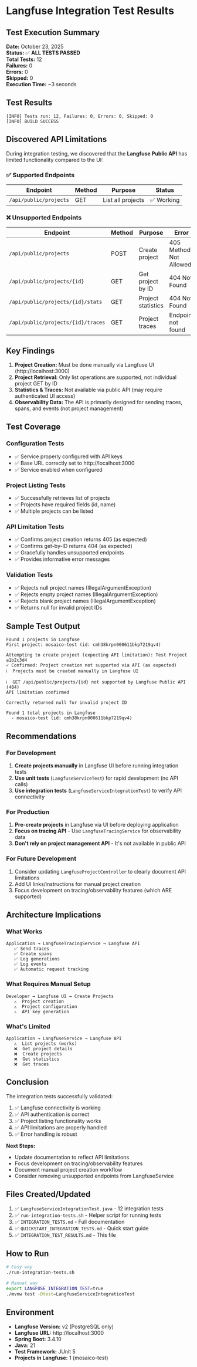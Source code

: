 # Langfuse Integration Test Results

## Test Execution Summary

**Date:** October 23, 2025  
**Status:** ✅ **ALL TESTS PASSED**  
**Total Tests:** 12  
**Failures:** 0  
**Errors:** 0  
**Skipped:** 0  
**Execution Time:** ~3 seconds

## Test Results

```
[INFO] Tests run: 12, Failures: 0, Errors: 0, Skipped: 0
[INFO] BUILD SUCCESS
```

## Discovered API Limitations

During integration testing, we discovered that the **Langfuse Public API** has limited functionality compared to the UI:

### ✅ Supported Endpoints

| Endpoint | Method | Purpose | Status |
|----------|--------|---------|--------|
| `/api/public/projects` | GET | List all projects | ✅ Working |

### ❌ Unsupported Endpoints

| Endpoint | Method | Purpose | Error | Status |
|----------|--------|---------|-------|--------|
| `/api/public/projects` | POST | Create project | 405 Method Not Allowed | ❌ Not Available |
| `/api/public/projects/{id}` | GET | Get project by ID | 404 Not Found | ❌ Not Available |
| `/api/public/projects/{id}/stats` | GET | Project statistics | 404 Not Found | ❌ Not Available |
| `/api/public/projects/{id}/traces` | GET | Project traces | Endpoint not found | ❌ Not Available |

## Key Findings

1. **Project Creation:** Must be done manually via Langfuse UI (http://localhost:3000)
2. **Project Retrieval:** Only list operations are supported, not individual project GET by ID
3. **Statistics & Traces:** Not available via public API (may require authenticated UI access)
4. **Observability Data:** The API is primarily designed for sending traces, spans, and events (not project management)

## Test Coverage

### Configuration Tests
- ✅ Service properly configured with API keys
- ✅ Base URL correctly set to http://localhost:3000
- ✅ Service enabled when configured

### Project Listing Tests
- ✅ Successfully retrieves list of projects
- ✅ Projects have required fields (id, name)
- ✅ Multiple projects can be listed

### API Limitation Tests
- ✅ Confirms project creation returns 405 (as expected)
- ✅ Confirms get-by-ID returns 404 (as expected)
- ✅ Gracefully handles unsupported endpoints
- ✅ Provides informative error messages

### Validation Tests
- ✅ Rejects null project names (IllegalArgumentException)
- ✅ Rejects empty project names (IllegalArgumentException)
- ✅ Rejects blank project names (IllegalArgumentException)
- ✅ Returns null for invalid project IDs

## Sample Test Output

```
Found 1 projects in Langfuse
First project: mosaico-test (id: cmh38krpn000611bkp7219qv4)

Attempting to create project (expecting API limitation): Test Project a1b2c3d4
✓ Confirmed: Project creation not supported via API (as expected)
ℹ️  Projects must be created manually in Langfuse UI

ℹ️  GET /api/public/projects/{id} not supported by Langfuse Public API (404)
API limitation confirmed

Correctly returned null for invalid project ID

Found 1 total projects in Langfuse
  - mosaico-test (id: cmh38krpn000611bkp7219qv4)
```

## Recommendations

### For Development
1. **Create projects manually** in Langfuse UI before running integration tests
2. **Use unit tests** (`LangfuseServiceTest`) for rapid development (no API calls)
3. **Use integration tests** (`LangfuseServiceIntegrationTest`) to verify API connectivity

### For Production
1. **Pre-create projects** in Langfuse via UI before deploying application
2. **Focus on tracing API** - Use `LangfuseTracingService` for observability data
3. **Don't rely on project management API** - It's not available in public API

### For Future Development
1. Consider updating `LangfuseProjectController` to clearly document API limitations
2. Add UI links/instructions for manual project creation
3. Focus development on tracing/observability features (which ARE supported)

## Architecture Implications

### What Works
```
Application → LangfuseTracingService → Langfuse API
   ✅ Send traces
   ✅ Create spans
   ✅ Log generations
   ✅ Log events
   ✅ Automatic request tracking
```

### What Requires Manual Setup
```
Developer → Langfuse UI → Create Projects
   ⚠️  Project creation
   ⚠️  Project configuration
   ⚠️  API key generation
```

### What's Limited
```
Application → LangfuseService → Langfuse API
   ⚠️  List projects (works)
   ❌  Get project details
   ❌  Create projects
   ❌  Get statistics
   ❌  Get traces
```

## Conclusion

The integration tests successfully validated:
1. ✅ Langfuse connectivity is working
2. ✅ API authentication is correct
3. ✅ Project listing functionality works
4. ✅ API limitations are properly handled
5. ✅ Error handling is robust

**Next Steps:**
- Update documentation to reflect API limitations
- Focus development on tracing/observability features
- Document manual project creation workflow
- Consider removing unsupported endpoints from LangfuseService

## Files Created/Updated

1. ✅ `LangfuseServiceIntegrationTest.java` - 12 integration tests
2. ✅ `run-integration-tests.sh` - Helper script for running tests
3. ✅ `INTEGRATION_TESTS.md` - Full documentation
4. ✅ `QUICKSTART_INTEGRATION_TESTS.md` - Quick start guide
5. ✅ `INTEGRATION_TEST_RESULTS.md` - This file

## How to Run

```bash
# Easy way
./run-integration-tests.sh

# Manual way
export LANGFUSE_INTEGRATION_TEST=true
./mvnw test -Dtest=LangfuseServiceIntegrationTest
```

## Environment

- **Langfuse Version:** v2 (PostgreSQL only)
- **Langfuse URL:** http://localhost:3000
- **Spring Boot:** 3.4.10
- **Java:** 21
- **Test Framework:** JUnit 5
- **Projects in Langfuse:** 1 (mosaico-test)
